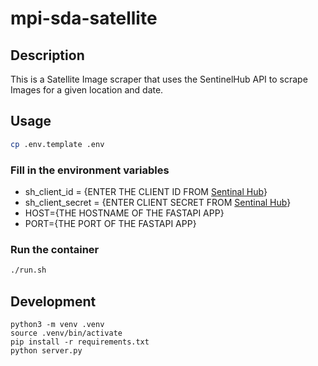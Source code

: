 # mpi-sda-satellite

## Description
This is a Satellite Image scraper that uses the SentinelHub API to scrape Images for a given location and date.

## Usage
```bash
cp .env.template .env
```
### Fill in the environment variables
- sh_client_id = {ENTER THE CLIENT ID FROM [Sentinal Hub](https://www.sentinel-hub.com/)}
- sh_client_secret = {ENTER CLIENT SECRET FROM [Sentinal Hub](https://www.sentinel-hub.com/)}
- HOST={THE HOSTNAME OF THE FASTAPI APP}
- PORT={THE PORT OF THE FASTAPI APP}

### Run the container
```bash
./run.sh
```

## Development
```
python3 -m venv .venv
source .venv/bin/activate
pip install -r requirements.txt
python server.py
```